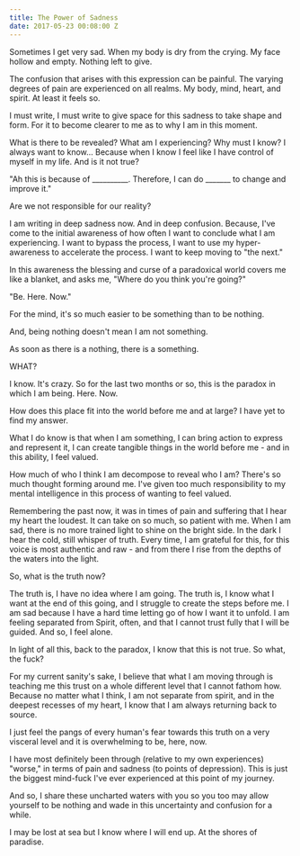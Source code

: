 ```yaml
---
title: The Power of Sadness
date: 2017-05-23 00:08:00 Z
---
```


Sometimes I get very sad. When my body is dry from the crying. My face hollow and empty. Nothing left to give. 

The confusion that arises with this expression can be painful. The varying degrees of pain are experienced on all realms. My body, mind, heart, and spirit. At least it feels so. 

I must write, I must write to give space for this sadness to take shape and form. For it to become clearer to me as to why I am in this moment. 

What is there to be revealed? What am I experiencing? Why must I know? I always want to know... Because when I know I feel like I have control of myself in my life. And is it not true? 

"Ah this is because of __________. Therefore, I can do _______ to change and improve it." 

Are we not responsible for our reality? 

I am writing in deep sadness now. And in deep confusion. Because, I've come to the initial awareness of how often I want to conclude what I am experiencing. I want to bypass the process, I want to use my hyper-awareness to accelerate the process. I want to keep moving to "the next." 

In this awareness the blessing and curse of a paradoxical world covers me like a blanket, and asks me, "Where do you think you're going?" 

"Be. Here. Now."

For the mind, it's so much easier to be something than to be nothing. 

And, being nothing doesn't mean I am not something. 

As soon as there is a nothing, there is a something. 

WHAT? 

I know. It's crazy. So for the last two months or so, this is the paradox in which I am being. Here. Now. 

How does this place fit into the world before me and at large? I have yet to find my answer. 

What I do know is that when I am something, I can bring action to express and represent it, I can create tangible things in the world before me - and in this ability, I feel valued. 

How much of who I think I am decompose to reveal who I am? There's so much thought forming around me. I've given too much responsibility to my mental intelligence in this process of wanting to feel valued.

Remembering the past now, it was in times of pain and suffering that I hear my heart the loudest. It can take on so much, so patient with me. When I am sad, there is no more trained light to shine on the bright side. In the dark I hear the cold, still whisper of truth. Every time, I am grateful for this, for this voice is most authentic and raw - and from there I rise from the depths of the waters into the light.

So, what is the truth now? 

The truth is, I have no idea where I am going. The truth is, I know what I want at the end of this going, and I struggle to create the steps before me. I am sad because I have a hard time letting go of how I want it to unfold. I am feeling separated from Spirit, often, and that I cannot trust fully that I will be guided. And so, I feel alone.

In light of all this, back to the paradox, I know that this is not true. So what, the fuck? 

For my current sanity's sake, I believe that what I am moving through is teaching me this trust on a whole different level that I cannot fathom how. Because no matter what I think, I am not separate from spirit, and in the deepest recesses of my heart, I know that I am always returning back to source. 

I just feel the pangs of every human's fear towards this truth on a very visceral level and it is overwhelming to be, here, now. 

I have most definitely been through (relative to my own experiences) "worse," in terms of pain and sadness (to points of depression). This is just the biggest mind-fuck I've ever experienced at this point of my journey.

And so, I share these uncharted waters with you so you too may allow yourself to be nothing and wade in this uncertainty and confusion for a while. 

I may be lost at sea but I know where I will end up. At the shores of paradise. 
